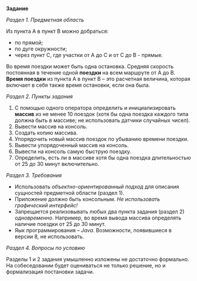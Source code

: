 **Задание**

_Раздел 1. Предметная область_

Из пункта А в пункт В можно добраться:
* по прямой;
* по дуге окружности;
* через пункт С, где участки от А до С и от С до В - прямые.

Во время поездки может быть одна остановка.
Средняя скорость постоянная в течение одной **поездки** на всем маршруте от А до В.
**Время поездки** из пункта А в пункт В – это расчетная величина, которая включает в себя также время остановки, если она была.

_Раздел 2. Пункты задания_

1. С помощью одного оператора определить и инициализировать **массив** из не менее 10 поездок (хотя бы одна поездка каждого типа должна быть в массиве; не использовать датчики случайных чисел). 
2. Вывести массив на консоль. 
3. Создать копию массива. 
4. Упорядочить новый массив поездок по убыванию времени поездки. 
5. Вывести упорядоченный массив на консоль. 
6. Вывести на консоль самую быструю поездку. 
7. Определить, есть ли в массиве хотя бы одна поездка длительностью от 25 до 30 минут включительно. 

_Раздел 3. Требования_

* Использовать _объектно-ориентированный подход_ для описания сущностей предметной области (раздел 1).
* Приложение должно быть консольным. _Не использовать графический интерфейс!_
* Запрещается реализовывать любых два пункта задания (раздел 2) _одновременно_. Например, во время вывода массива определять наличие поездки от 25 до 30 минут. 
* Яык программирования – _Java_. Возможности, появившиеся в версии 8, не использовать.

_Раздел 4. Вопросы по условию_

Разделы 1 и 2 задания умышленно изложены не достаточно формально. На собеседовании будет оцениваться не только решение, но и формализация постановки задачи.